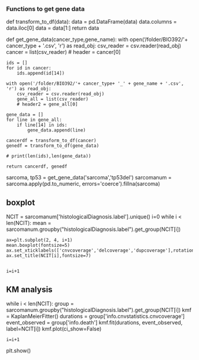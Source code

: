### Functions to get gene data


def transform_to_df(data):
    data = pd.DataFrame(data)
    data.columns = data.iloc[0]
    data = data[1:]
    return data

def get_gene_data(cancer_type,gene_name):
    with open(‘/folder/BIO392/'+ cancer_type + '.csv', 'r') as read_obj:
        csv_reader = csv.reader(read_obj)
        cancer = list(csv_reader)
        # header = cancer[0]

    ids = []
    for id in cancer:
        ids.append(id[14])

    with open('/folder/BIO392/'+ cancer_type+ '_' + gene_name + '.csv', 'r') as read_obj:
        csv_reader = csv.reader(read_obj)
        gene_all = list(csv_reader)
        # header2 = gene_all[0]

    gene_data = []
    for line in gene_all:
        if line[14] in ids:
            gene_data.append(line)

    cancerdf = transform_to_df(cancer)
    genedf = transform_to_df(gene_data)

    # print(len(ids),len(gene_data))

    return cancerdf, genedf

sarcoma, tp53 =  get_gene_data('sarcoma','tp53del')
sarcomanum = sarcoma.apply(pd.to_numeric, errors='coerce').fillna(sarcoma)
    
## boxplot
NCIT = sarcomanum['histologicalDiagnosis.label'].unique()
i=0
while i < len(NCIT):
    mean = sarcomanum.groupby("histologicalDiagnosis.label").get_group(NCIT[i])

    ax=plt.subplot(2, 4, i+1)
    mean.boxplot(fontsize=5)
    ax.set_xticklabels(['cnvcoverage','delcoverage','dupcoverage'],rotation=180)
    ax.set_title(NCIT[i],fontsize=7)


    i=i+1
    
## KM analysis

while i < len(NCIT):
    group = sarcomanum.groupby("histologicalDiagnosis.label").get_group(NCIT[i])
    kmf = KaplanMeierFitter()
    durations = group['info.cnvstatistics.cnvcoverage']
    event_observed = group['info.death']
    kmf.fit(durations, event_observed, label=NCIT[i])
    kmf.plot(ci_show=False)



    i=i+1
    
plt.show()

